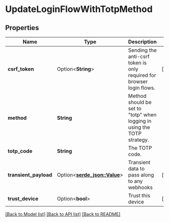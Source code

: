 # UpdateLoginFlowWithTotpMethod

## Properties

Name | Type | Description | Notes
------------ | ------------- | ------------- | -------------
**csrf_token** | Option<**String**> | Sending the anti-csrf token is only required for browser login flows. | [optional]
**method** | **String** | Method should be set to \"totp\" when logging in using the TOTP strategy. | 
**totp_code** | **String** | The TOTP code. | 
**transient_payload** | Option<[**serde_json::Value**](.md)> | Transient data to pass along to any webhooks | [optional]
**trust_device** | Option<**bool**> | Trust this device | [optional]

[[Back to Model list]](../README.md#documentation-for-models) [[Back to API list]](../README.md#documentation-for-api-endpoints) [[Back to README]](../README.md)


